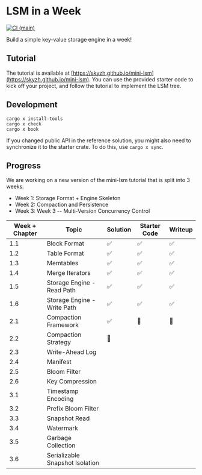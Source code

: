 # LSM in a Week

[![CI (main)](https://github.com/skyzh/mini-lsm/actions/workflows/main.yml/badge.svg)](https://github.com/skyzh/mini-lsm/actions/workflows/main.yml)

Build a simple key-value storage engine in a week!

## Tutorial

The tutorial is available at [https://skyzh.github.io/mini-lsm](https://skyzh.github.io/mini-lsm). You can use the provided starter
code to kick off your project, and follow the tutorial to implement the LSM tree.

## Development

```
cargo x install-tools
cargo x check
cargo x book
```

If you changed public API in the reference solution, you might also need to synchronize it to the starter crate.
To do this, use `cargo x sync`.

## Progress

We are working on a new version of the mini-lsm tutorial that is split into 3 weeks.

* Week 1: Storage Format + Engine Skeleton
* Week 2: Compaction and Persistence
* Week 3: Week 3 -- Multi-Version Concurrency Control

| Week + Chapter  | Topic              | Solution         | Starter Code      | Writeup   |
| ----            | ------------------ | ---------------  | ----------------- | --------- |
| 1.1 | Block Format       | ✅ | ✅ | ✅ |
| 1.2 | Table Format       | ✅ | ✅ | ✅ |  |
| 1.3 | Memtables          | ✅ | ✅ | ✅ |  |
| 1.4 | Merge Iterators    | ✅ | ✅ | ✅ |
| 1.5 | Storage Engine - Read Path    | ✅ | ✅ | ✅ |
| 1.6 | Storage Engine - Write Path   | ✅ | ✅ | ✅ |
| 2.1 | Compaction Framework    | ✅ | 🚧 | 🚧 |
| 2.2 | Compaction Strategy    | 🚧 |   |   |
| 2.3 | Write-Ahead Log    |   |   |   |
| 2.4 | Manifest    |   |   |   |
| 2.5 | Bloom Filter    |   |   |   |
| 2.6 | Key Compression    |   |   |   |
| 3.1 | Timestamp Encoding    |   |   |   |
| 3.2 | Prefix Bloom Filter    |   |   |   |
| 3.3 | Snapshot Read    |   |   |   |
| 3.4 | Watermark    |   |   |   |
| 3.5 | Garbage Collection    |   |   |   |
| 3.6 | Serializable Snapshot Isolation    |   |   |   |